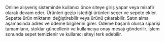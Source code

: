 

Online alışveriş sisteminde kullanıcı önce siteye giriş yapar veya misafir olarak devam eder. Ürünleri gezip istediği ürünleri seçer ve sepete ekler. Sepette ürün miktarını değiştirebilir veya ürünü çıkarabilir. Satın alma aşamasında adres ve ödeme bilgilerini girer. Ödeme başarılı olursa siparişi tamamlanır, stoklar güncellenir ve kullanıcıya onay mesajı gönderilir. İşlem sonunda sepet temizlenir ve kullanıcı siteyi terk edebilir.
